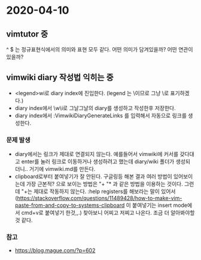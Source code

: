 # 2020-04-10
## vimtutor 중
^ $ 는 정규표현식에서의 의미와 표현 모두 같다. 어떤 의미가 담겨있을까? 어떤 연관이 있을까?

## vimwiki diary 작성법 익히는 중
-  \<legend\>wi로 diary index에 진입한다. (legend 는 \이므로 그냥 \로 표기하겠다.)
-  diary index에서 \w\i로 그날그날의 diary를 생성하고 작성한후 저장한다.
-  diary index에서 :VimwikiDiaryGenerateLinks 를 입력해서 자동으로 링크를 생성한다.

### 문제 발생
-  diary에서는 링크가 제대로 연결되지 않는다. 예를들어서 vimwiki에 커서를 갖다대고 enter를 눌러 링크로 이동하거나 생성하려고 했는데 diary/wiki 폴더가 생성되더니.. 거기에 vimwiki.md를 만든다.
-  clipboard로부터 붙여넣기가 잘 안된다. 구글링등 해본 결과 여러 방법이 있어보이는데 가장 근본적? 으로 보이는 방법은 "+ "* 과 같은 방법을 이용하는 것이다. 그런데 "+는 제대로 작동하지 않는다. :help registers를 해보라는 말이 있어서(https://stackoverflow.com/questions/11489428/how-to-make-vim-paste-from-and-copy-to-systems-clipboard 이 붙여넣기는 insert mode에서 cmd+v로 붙여넣기 한것,,.) 찾아보니 어찌고 저찌고 나온다. 조금 더 알아봐야할 것 같다.

### 참고

- https://blog.mague.com/?p=602 
